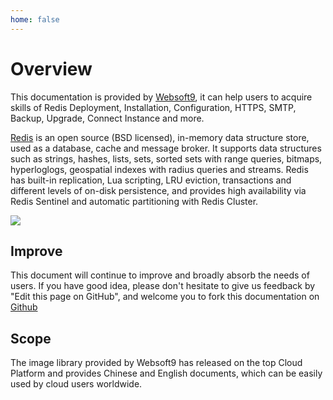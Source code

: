 ```yaml
---
home: false
---
```


# Overview

This documentation is provided by [Websoft9](https://www.websoft9.com/), it can help users to acquire skills of Redis Deployment, Installation, Configuration, HTTPS, SMTP, Backup, Upgrade, Connect Instance and more.

[Redis](https://redis.io/) is an open source (BSD licensed), in-memory data structure store, used as a database, cache and message broker. It supports data structures such as strings, hashes, lists, sets, sorted sets with range queries, bitmaps, hyperloglogs, geospatial indexes with radius queries and streams. Redis has built-in replication, Lua scripting, LRU eviction, transactions and different levels of on-disk persistence, and provides high availability via Redis Sentinel and automatic partitioning with Redis Cluster.  

![](https://libs.websoft9.com/Websoft9/DocsPicture/zh/redis-gui-websoft9.png)

## Improve

This document will continue to improve and broadly absorb the needs of users. If you have good idea, please don't hesitate to give us feedback by "Edit this page on GitHub", and welcome you to fork this documentation on [Github](https://github.com/Websoft9/ansible-redis)

## Scope

The image library provided by Websoft9 has released on the top Cloud Platform and provides Chinese and English documents, which can be easily used by cloud users worldwide.  
 

